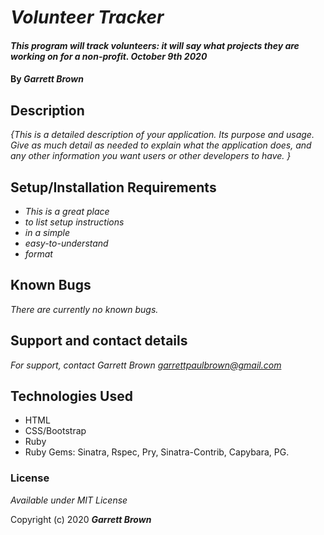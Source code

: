 # _Volunteer Tracker_

#### _This program will track volunteers: it will say what projects they are working on for a non-profit. October 9th 2020_

#### By _**Garrett Brown**_

## Description

_{This is a detailed description of your application. Its purpose and usage.  Give as much detail as needed to explain what the application does, and any other information you want users or other developers to have. }_

## Setup/Installation Requirements

* _This is a great place_
* _to list setup instructions_
* _in a simple_
* _easy-to-understand_
* _format_


## Known Bugs

_There are currently no known bugs._

## Support and contact details

_For support, contact Garrett Brown <garrettpaulbrown@gmail.com>_

## Technologies Used

* HTML
* CSS/Bootstrap
* Ruby
* Ruby Gems: Sinatra, Rspec, Pry, Sinatra-Contrib, Capybara, PG.

### License

*Available under MIT License*

Copyright (c) 2020 **_Garrett Brown_**
